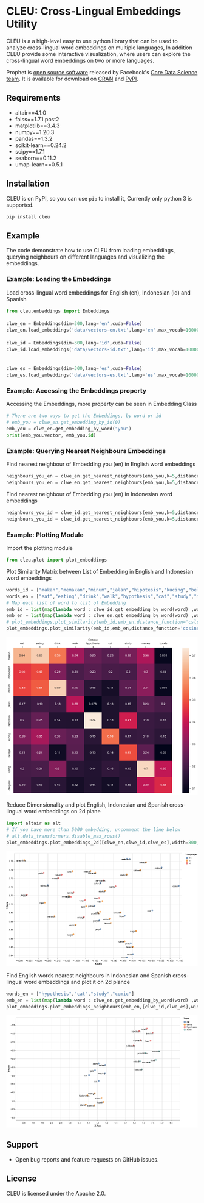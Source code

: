 # CLEU: Cross-Lingual Embeddings Utility

CLEU is a a high-level easy to use python library that can be used to analyze cross-lingual word embeddings on multiple languages, In addition CLEU provide some interactive visualization, where users can explore the cross-lingual word embeddings on two or more languages.


Prophet is [open source software](https://code.facebook.com/projects/) released by Facebook's [Core Data Science team](https://research.fb.com/category/data-science/). It is available for download on [CRAN](https://cran.r-project.org/package=prophet) and [PyPI](https://pypi.python.org/pypi/prophet/).

## Requirements
- altair==4.1.0
- faiss==1.7.1.post2
- matplotlib==3.4.3
- numpy==1.20.3
- pandas==1.3.2
- scikit-learn==0.24.2
- scipy==1.7.1
- seaborn==0.11.2
- umap-learn==0.5.1

## Installation
CLEU is on PyPI, so you can use `pip` to install it, Currently only python 3 is supported.

```bash
pip install cleu
```

## Example
The code demonstrate how to use CLEU from loading embeddings, querying neighbours on different languages and visualizing the embeddings.

### Example: Loading the Embeddings
Load cross-lingual word embeddings for English (en), Indonesian (id) and Spanish
```python
from cleu.embeddings import Embeddings

clwe_en = Embeddings(dim=300,lang='en',cuda=False)
clwe_en.load_embeddings('data/vectors-en.txt',lang='en',max_vocab=10000)

clwe_id = Embeddings(dim=300,lang='id',cuda=False)
clwe_id.load_embeddings('data/vectors-id.txt',lang='id',max_vocab=10000)


clwe_es = Embeddings(dim=300,lang='es',cuda=False)
clwe_es.load_embeddings('data/vectors-es.txt',lang='es',max_vocab=10000)
```

### Example: Accessing the Embeddings property
Accessing the Embeddings, more property can be seen in Embedding Class
```python
# There are two ways to get the Embeddings, by word or id
# emb_you = clwe_en.get_embedding_by_id(0)
emb_you = clwe_en.get_embedding_by_word("you")
print(emb_you.vector, emb_you.id)
```

### Example: Querying Nearest Neighbours Embeddings
Find nearest neighbour of Embedding you (en) in English word embeddings
```python
neighbours_you_en = clwe_en.get_nearest_neighbours(emb_you,k=5,distance_function='cosine')
neighbours_you_en = clwe_en.get_nearest_neighbours(emb_you,k=5,distance_function='csls',csls_k=10)
```

Find nearest neighbour of Embedding you (en) in Indonesian word embeddings
```python
neighbours_you_id = clwe_id.get_nearest_neighbours(emb_you,k=5,distance_function='cosine')
neighbours_you_id = clwe_id.get_nearest_neighbours(emb_you,k=5,distance_function='csls',csls_k=10)
```

### Example: Plotting Module
Import the plotting module
```python
from cleu.plot import plot_embeddings
```

Plot Similarity Matrix between List of Embedding in English and Indonesian word embeddings
```python
words_id = ["makan","memakan","minum","jalan","hipotesis","kucing","belajar","uang","obligasi"]
words_en = ["eat","eating","drink","walk","hypothesis","cat","study","money","bonds"]
# Map each list of word to list of Embedding
emb_id = list(map(lambda word : clwe_id.get_embedding_by_word(word) ,words_id))
emb_en = list(map(lambda word : clwe_en.get_embedding_by_word(word) ,words_en))
# plot_embeddings.plot_similarity(emb_id,emb_en,distance_function='csls',csls_k=3)
plot_embeddings.plot_similarity(emb_id,emb_en,distance_function='cosine')
```
![Similarity Matrix](./images/similarity.png)

Reduce Dimensionality and plot English, Indonesian and Spanish cross-lingual word embeddings on 2d plane
```python
import altair as alt
# If you have more than 5000 embedding, uncomment the line below 
# alt.data_transformers.disable_max_rows()
plot_embeddings.plot_embeddings_2d([clwe_en,clwe_id,clwe_es],width=800,height=500,dimensionality_reduction='umap')
```

![Plot Embeddings](./images/plot_2d.png)

Find English words nearest neighbours in Indonesian and Spanish cross-lingual word embeddings and plot it on 2d plance
```python
words_en = ["hypothesis","cat","study","comic"]
emb_en = list(map(lambda word : clwe_en.get_embedding_by_word(word) ,words_en))
plot_embeddings.plot_embeddings_neighbours(emb_en,[clwe_id,clwe_es],width=800,height=500,dimensionality_reduction='umap',k=3,distance_function='csls',csls_k=10)
```
![Plot Neighbours](./images/plot_neighbours.png)

## Support
- Open bug reports and feature requests on GitHub issues.

## License
CLEU is licensed under the Apache 2.0.
